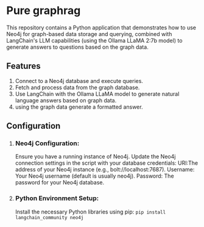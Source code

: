 # Pure graphrag
This repository contains a Python application that demonstrates how to use Neo4j for graph-based data storage and querying, combined with LangChain's LLM capabilities (using the Ollama LLaMA 2:7b model) to generate answers to questions based on the graph data.

## Features
1. Connect to a Neo4j database and execute queries.
2. Fetch and process data from the graph database.
3. Use LangChain with the Ollama LLaMA model to generate natural language answers based on graph data.
4. using the graph data generate a formatted answer.

## Configuration
1. ### Neo4j Configuration:
   Ensure you have a running instance of Neo4j. Update the Neo4j connection settings in the script with your database credentials:
    URI:The address of your Neo4j instance (e.g., bolt://localhost:7687).
    Username: Your Neo4j username (default is usually neo4j).
    Password: The password for your Neo4j database.
2. ### Python Environment Setup:
   Install the necessary Python libraries using pip:
   ` pip install langchain_community neo4j `
   
   




